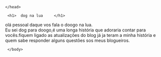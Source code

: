 <html>
   <head>


    </head>

<body>

     <h1>  dog na lua     </h1>
<p> olá pessoal daque vos fala o doogo na lua.<br>Eu sei dog para doogo,é uma longa história que adoraria contar para vocês.fiquem ligado as atualizações do blog já ja teram a minha história e quem sabe responder alguns questões sos meus blogueiros. </p>

     </body>


</html>

